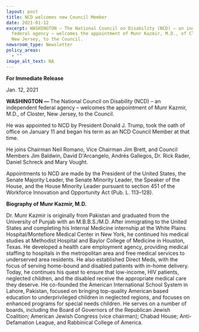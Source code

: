 ```yaml
---
layout: post
title: NCD welcomes new Council Member
date: 2021-01-12
excerpt: WASHINGTON — The National Council on Disability (NCD) – an independent
  federal agency – welcomes the appointment of Munr Kazmir, M.D., of Closter,
  New Jersey, to the Council.
newsroom_type: Newsletter
policy_areas:
  - ""
image_alt_text: NA
---
```

<p><strong>For Immediate Release&nbsp;&nbsp;</strong><p/><p>Jan. 12, 2021<p/><p><strong>WASHINGTON &mdash; </strong>The National Council on Disability (NCD) &ndash; an independent federal agency &ndash; welcomes the appointment of Munr Kazmir, M.D., of Closter, New Jersey, to the Council.<p/><p>He was appointed to NCD by President Donald J. Trump, took the oath of office on January 11 and began his term as an NCD Council Member at that time.<p/><p>He joins Chairman Neil Romano, Vice Chairman Jim Brett, and Council Members Jim Baldwin, David D&#39;Arcangelo, Andrés Gallegos, Dr. Rick Rader, Daniel Schreck and Mary Vought.<p/><p>Appointments to NCD are made by the President of the United States, the Senate Majority Leader, the Senate Minority Leader, the Speaker of the House, and the House Minority Leader pursuant to section 451 of the Workforce Innovation and Opportunity Act (Pub. L. 113&ndash;128).<p/><p><strong>Biography of Munr Kazmir, M.D.</strong> <p/><p>Dr. Munr Kazmir is originally from Pakistan and graduated from the University of Punjab with an M.B.B.S./M.D. After immigrating to the United States and completing his Internal Medicine internship at the White Plains Hospital/Montefiore Medical Center in New York, he continued his medical studies at Methodist Hospital and Baylor College of Medicine in Houston, Texas. He developed a health care employment agency, providing medical staffing to hospitals in the metropolitan area and free medical services to underserved area residents. He also established Direct Meds, with the focus of serving home-bound and disabled patients with in-home delivery. Today, he continues his quest to ensure that low-income, HIV patients, neglected children, and the disabled receive the appropriate medical care they deserve. He co-founded the American International School System in Lahore, Pakistan, focused on bringing top-quality American based education to underprivileged children in neglected regions, and focuses on enhanced programs for special needs children. He serves on a number of boards, including the Board of Governors of the Republican Jewish Coalition; American Jewish Congress (vice chairman); Chabad House; Anti-Defamation League, and Rabbinical College of America.<p/>
